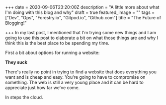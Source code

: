 +++
date = 2020-09-06T23:20:00Z
description = "A little more about what I'm doing with this blog and why"
draft = true
featured_image = ""
tags = ["Dev", "Ops", "Forestry.io", "Gitpod.io", "Github.com"]
title = "The Future of Blogging!"

+++
In my last post, I mentioned that I'm trying some new things and I am going to use this post to elaborate a bit on what those things are and why I think this is the best place to be spending my time.

First a bit about options for running a website:

**They suck**

There's really no point in trying to find a website that does everything you want and is cheap and easy. You're going to have to compromise on something. The web is still a very young place and it can be hard to appreciate just how far we've come.

In steps the cloud.